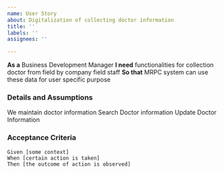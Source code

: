 ```yaml
---
name: User Story
about: Digitalization of collecting doctor information
title: ''
labels: ''
assignees: ''

---
```


**As a**  Business Development Manager
 **I need**  functionalities  for collection doctor from field by company field staff
 **So that**  MRPC system can use these data  for user specific purpose
   
 ### Details and Assumptions
 We maintain doctor information 
Search Doctor information 
Update Doctor Information

   
 ### Acceptance Criteria  
   
 ```gherkin
 Given [some context]
 When [certain action is taken]
 Then [the outcome of action is observed]
 ```

